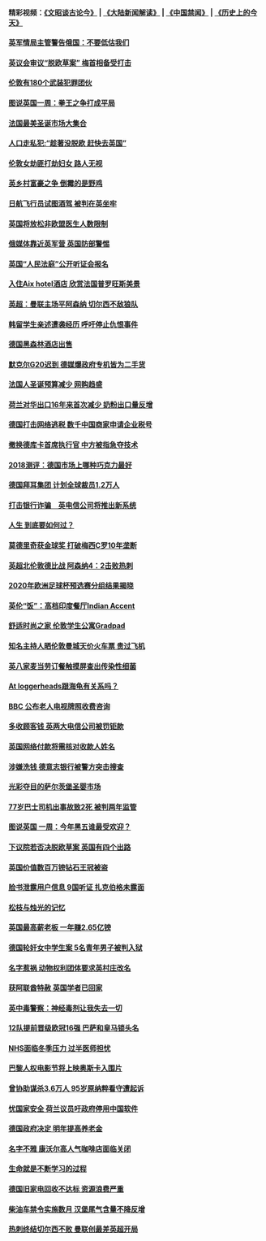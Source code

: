 #### 精彩视频：[《文昭谈古论今》](https://github.com/gfw-breaker/wenzhao/blob/master/README.md?t=12070031) | [《大陆新闻解读》](https://github.com/gfw-breaker/ntdtv-comedy/blob/master/README.md?t=12070031) | [《中国禁闻》](https://github.com/gfw-breaker/ntdtv-news/blob/master/README.md?t=12070031) | [《历史上的今天》](https://github.com/gfw-breaker/today-in-history/blob/master/README.md?t=12070031) 

#### [英军情局主管警告俄国：不要低估我们](../pages/nsc974/n10895238.md?t=12070031) 

#### [英议会审议“脱欧草案” 梅首相备受打击](../pages/nsc974/n10895260.md?t=12070031) 

#### [伦敦有180个武装犯罪团伙](../pages/nsc974/n10895487.md?t=12070031) 

#### [图说英国一周：拳王之争打成平局](../pages/nsc974/n10895330.md?t=12070031) 

#### [法国最美圣诞市场大集合](../pages/nsc974/n10895365.md?t=12070031) 

#### [人口走私犯:“趁著没脱欧 赶快去英国”](../pages/nsc974/n10895316.md?t=12070031) 

#### [伦敦女劫匪打劫妇女 路人无视](../pages/nsc974/n10895309.md?t=12070031) 

#### [英乡村富豪之争  倒霉的是野鸡](../pages/nsc974/n10895305.md?t=12070031) 

#### [日航飞行员试图酒驾  被判在英坐牢](../pages/nsc974/n10895291.md?t=12070031) 

#### [英国将放松非欧盟医生人数限制](../pages/nsc974/n10895286.md?t=12070031) 

#### [俄媒体靠近英军营 英国防部警惕](../pages/nsc974/n10895265.md?t=12070031) 

#### [英国“人民法庭”公开听证会报名](../pages/nsc974/n10895219.md?t=12070031) 

#### [入住Aix hotel酒店 欣赏法国普罗旺斯美景](../pages/nsc974/n10894800.md?t=12070031) 

#### [英超：曼联主场平阿森纳 切尔西不敌狼队](../pages/nsc974/n10893786.md?t=12070031) 

#### [韩留学生亲述遭袭经历 呼吁停止仇恨事件](../pages/nsc974/n10893538.md?t=12070031) 

#### [德国黑森林酒店出售](../pages/nsc974/n10893286.md?t=12070031) 

#### [默克尔G20迟到 德媒爆政府专机皆为二手货](../pages/nsc974/n10892503.md?t=12070031) 

#### [法国人圣诞预算减少 网购趋盛](../pages/nsc974/n10892541.md?t=12070031) 

#### [荷兰对华出口16年来首次减少 奶粉出口量反增](../pages/nsc974/n10892601.md?t=12070031) 

#### [德国打击网络逃税 数千中国商家申请企业税号](../pages/nsc974/n10892430.md?t=12070031) 

#### [撤换德库卡首席执行官 中方被指急夺技术](../pages/nsc974/n10891177.md?t=12070031) 

#### [2018测评：德国市场上哪种巧克力最好](../pages/nsc974/n10891102.md?t=12070031) 

#### [德国拜耳集团 计划全球裁员1.2万人](../pages/nsc974/n10891082.md?t=12070031) 

#### [打击银行诈骗　英电信公司将推出新系统](../pages/nsc974/n10890987.md?t=12070031) 

#### [人生 到底要如何过？](../pages/nsc974/n10890980.md?t=12070031) 

#### [莫德里奇获金球奖 打破梅西C罗10年垄断](../pages/nsc974/n10890252.md?t=12070031) 

#### [英超北伦敦德比战 阿森纳4：2击败热刺](../pages/nsc974/n10887322.md?t=12070031) 

#### [2020年欧洲足球杯预选赛分组结果揭晓](../pages/nsc974/n10887348.md?t=12070031) 

#### [英伦“饭”：高档印度餐厅Indian Accent](../pages/nsc974/n10887152.md?t=12070031) 

#### [舒适时尚之家 伦敦学生公寓Gradpad](../pages/nsc974/n10887125.md?t=12070031) 

#### [知名主持人晒伦敦曼城天价火车票 贵过飞机](../pages/nsc974/n10887062.md?t=12070031) 

#### [英八家麦当劳订餐触摸屏查出传染性细菌](../pages/nsc974/n10886684.md?t=12070031) 

#### [At loggerheads跟海龟有关系吗？](../pages/nsc974/n10883586.md?t=12070031) 

#### [BBC 公布老人电视牌照收费咨询](../pages/nsc974/n10883556.md?t=12070031) 

#### [多收顾客钱 英两大电信公司被罚钜款](../pages/nsc974/n10883526.md?t=12070031) 

#### [英国网络付款将需核对收款人姓名](../pages/nsc974/n10883510.md?t=12070031) 

#### [涉嫌洗钱 德意志银行被警方突击搜查](../pages/nsc974/n10881516.md?t=12070031) 

#### [光彩夺目的萨尔茨堡圣婴市场](../pages/nsc974/n10881904.md?t=12070031) 

#### [77岁巴士司机出事故致2死 被判两年监管](../pages/nsc974/n10881843.md?t=12070031) 

#### [图说英国 一周：今年黑五谁最受欢迎？](../pages/nsc974/n10881815.md?t=12070031) 

#### [下议院若否决脱欧草案 英国有四个出路](../pages/nsc974/n10881130.md?t=12070031) 

#### [英国价值数百万镑钻石王冠被盗](../pages/nsc974/n10881169.md?t=12070031) 

#### [脸书泄露用户信息 9国听证 扎克伯格未露面](../pages/nsc974/n10881125.md?t=12070031) 

#### [松枝与烛光的记忆](../pages/nsc974/n10881139.md?t=12070031) 

#### [英国最高薪老板 一年赚2.65亿镑](../pages/nsc974/n10881230.md?t=12070031) 

#### [德国轮奸女中学生案 5名青年男子被判入狱](../pages/nsc974/n10880979.md?t=12070031) 

#### [名字惹祸  动物权利团体要求英村庄改名](../pages/nsc974/n10881160.md?t=12070031) 

#### [获阿联酋特赦 英国学者已回家](../pages/nsc974/n10881153.md?t=12070031) 

#### [英中毒警察：神经毒剂让我失去一切](../pages/nsc974/n10881143.md?t=12070031) 

#### [12队提前晋级欧冠16强 巴萨和皇马锁头名](../pages/nsc974/n10880196.md?t=12070031) 

#### [NHS面临冬季压力 过半医师担忧](../pages/nsc974/n10879741.md?t=12070031) 

#### [巴黎人权电影节将上映奥斯卡入围片](../pages/nsc974/n10878917.md?t=12070031) 

#### [曾协助谋杀3.6万人 95岁原纳粹看守遭起诉](../pages/nsc974/n10878873.md?t=12070031) 

#### [忧国家安全 荷兰议员吁政府停用中国软件](../pages/nsc974/n10878705.md?t=12070031) 

#### [德国政府决定 明年提高养老金](../pages/nsc974/n10877273.md?t=12070031) 

#### [名字不雅 康沃尔高人气咖啡店面临关闭](../pages/nsc974/n10877462.md?t=12070031) 

#### [生命就是不断学习的过程](../pages/nsc974/n10877459.md?t=12070031) 

#### [德国旧家电回收不达标 资源浪费严重](../pages/nsc974/n10877132.md?t=12070031) 

#### [柴油车禁令实施数月 汉堡尾气含量不降反增](../pages/nsc974/n10877082.md?t=12070031) 

#### [热刺终结切尔西不败 曼联创最差英超开局](../pages/nsc974/n10873883.md?t=12070031) 


